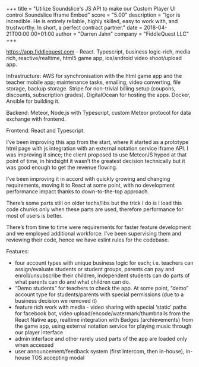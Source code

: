 +++
title = "Utilize Soundslice's JS API to make our Custom Player UI control Soundslice Iframe Embed"
score = "5.00"
description = "Igor is incredible. He is entirely reliable, highly skilled, easy to work with, and trustworthy. In short, a perfect contract partner."
date = 2018-04-21T00:00:00+01:00
author = "Darren Jahn"
company = "FiddleQuest LLC"
+++

https://app.fiddlequest.com - React. Typescript, business logic-rich, media rich, reactive/realtime, html5 game app, ios/android video shoot/upload app.

Infrastructure: AWS for synchronisation with the html game app and the teacher mobile app; maintenance tasks, emailing, video converting, file storage, backup storage. Stripe for non-trivial billing setup (coupons, discounts, subscription grades).
DigitalOcean for hosting the apps. Docker, Ansible for building it.

Backend: Meteor, Node.js with Typescript, custom Meteor protocol for data exchange with frontend.

Frontend: React and Typescript.

I’ve been improving this app from the start, where it started as a prototype html page with js integration with an external notation service iframe API.
I was improving it since; the client proposed to use MeteorJS hyped at that point of time, in hindsight it wasn’t the greatest decision technically but it was good enough to get the revenue flowing.

I’ve been improving it in accord with quickly growing and changing requirements, moving it to React at some point, with no development performance impact thanks to down-to-the-top approach.

There’s some parts still on older techs/libs but the trick I do is I load this code chunks only when these parts are used, therefore performance for most of users is better.

There’s from time to time were requirements for faster feature development and we employed additional workforce. I’ve been supervising them and reviewing their code, hence we have eslint rules for the codebase.

Features:

* four account types with unique business logic for each; i.e. teachers can assign/evaluate students or student groups, parents can pay and enroll/unsubscribe their children, independent students can do parts of what parents can do and what children can do.
* “Demo students” for teachers to check the app. At some point, “demo” account type for students/parents with special permissions (due to a business decision we removed it)
*  feature rich work with media - video sharing with special ‘static’ paths for facebook bot, video upload/encode/watermark/thumbnails from the React Native app, realtime integration with Badges (archievements) from the game app, using external notation service for playing music through our player interface
* admin interface and other rarely used parts of the app are loaded only when accessed
* user announcement/feedback system (first Intercom, then in-house), in-house TOS accepting modal